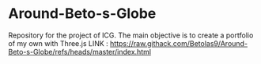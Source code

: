# Around-Beto-s-Globe
Repository for the project of ICG. The main objective is to create a portfolio of my own with Three.js
LINK : https://raw.githack.com/Betolas9/Around-Beto-s-Globe/refs/heads/master/index.html
